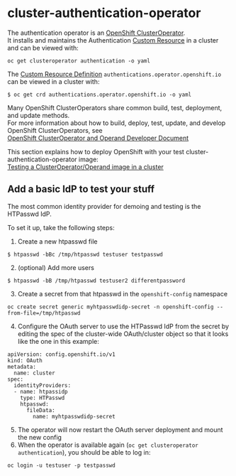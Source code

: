 # cluster-authentication-operator
The authentication operator is an 
[OpenShift ClusterOperator](https://github.com/openshift/enhancements/blob/master/enhancements/dev-guide/operators.md#what-is-an-openshift-clusteroperator).    
It installs and maintains the Authentication [Custom Resource](https://kubernetes.io/docs/concepts/extend-kubernetes/api-extension/custom-resources/) in a cluster and can be viewed with:     
```
oc get clusteroperator authentication -o yaml
```

The [Custom Resource Definition](https://kubernetes.io/docs/concepts/extend-kubernetes/api-extension/custom-resources/#customresourcedefinitions)
`authentications.operator.openshift.io`    
can be viewed in a cluster with:

```console
$ oc get crd authentications.operator.openshift.io -o yaml
```

Many OpenShift ClusterOperators share common build, test, deployment, and update methods.    
For more information about how to build, deploy, test, update, and develop OpenShift ClusterOperators, see      
[OpenShift ClusterOperator and Operand Developer Document](https://github.com/openshift/enhancements/blob/master/dev-guide/operators.md#how-do-i-buildupdateverifyrun-unit-tests)

This section explains how to deploy OpenShift with your test cluster-authentication-operator image:        
[Testing a ClusterOperator/Operand image in a cluster](https://github.com/openshift/enhancements/blob/master/dev-guide/operators.md#how-can-i-test-changes-to-an-openshift-operatoroperandrelease-component)


## Add a basic IdP to test your stuff
The most common identity provider for demoing and testing is the HTPasswd IdP.

To set it up, take the following steps:

1. Create a new htpasswd file
```
$ htpasswd -bBc /tmp/htpasswd testuser testpasswd
```
2. (optional) Add more users
```
$ htpasswd -bB /tmp/htpasswd testuser2 differentpassword
```
3. Create a secret from that htpasswd in the `openshift-config` namespace
```
oc create secret generic myhtpasswdidp-secret -n openshift-config --from-file=/tmp/htpasswd
```
4. Configure the OAuth server to use the HTPasswd IdP from the secret by editing the spec of the cluster-wide OAuth/cluster object so that it looks like the one in this example:
```
apiVersion: config.openshift.io/v1
kind: OAuth
metadata:
  name: cluster
spec:
  identityProviders:
  - name: htpassidp
    type: HTPasswd
    htpasswd:
      fileData:
        name: myhtpasswdidp-secret
```
5. The operator will now restart the OAuth server deployment and mount the new config
6. When the operator is available again (`oc get clusteroperator authentication`), you should be able to log in:
```
oc login -u testuser -p testpasswd
```
